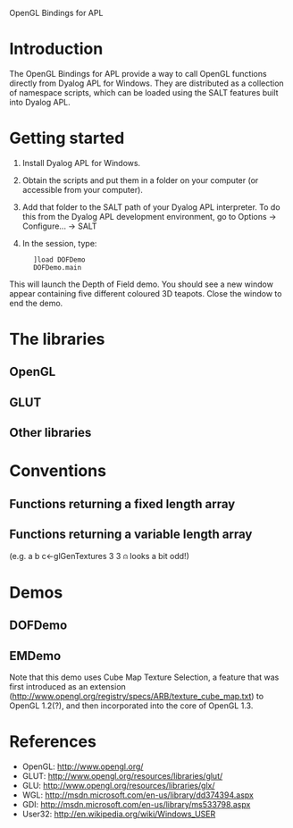 OpenGL Bindings for APL

# Introduction

The OpenGL Bindings for APL provide a way to call OpenGL functions directly from Dyalog APL for Windows. They are distributed as a collection of namespace scripts, which can be loaded using the SALT features built into Dyalog APL.

# Getting started

1. Install Dyalog APL for Windows.

1. Obtain the scripts and put them in a folder on your computer (or accessible from your computer).

1. Add that folder to the SALT path of your Dyalog APL interpreter. To do this from the Dyalog APL development environment, go to Options -> Configure... -> SALT

1. In the session, type:
```apl
      ]load DOFDemo
      DOFDemo.main
```
This will launch the Depth of Field demo. You should see a new window appear containing five different coloured 3D teapots. Close the window to end the demo.

# The libraries

## OpenGL

## GLUT

## Other libraries

# Conventions

## Functions returning a fixed length array

## Functions returning a variable length array

(e.g. a b c←glGenTextures 3 3 ⍝ looks a bit odd!)

# Demos

## DOFDemo

## EMDemo

Note that this demo uses Cube Map Texture Selection, a feature that was first introduced as an extension (http://www.opengl.org/registry/specs/ARB/texture_cube_map.txt) to OpenGL 1.2(?), and then incorporated into the core of OpenGL 1.3.

# References

* OpenGL: http://www.opengl.org/
* GLUT: http://www.opengl.org/resources/libraries/glut/
* GLU: http://www.opengl.org/resources/libraries/glx/
* WGL: http://msdn.microsoft.com/en-us/library/dd374394.aspx
* GDI: http://msdn.microsoft.com/en-us/library/ms533798.aspx
* User32: http://en.wikipedia.org/wiki/Windows_USER
